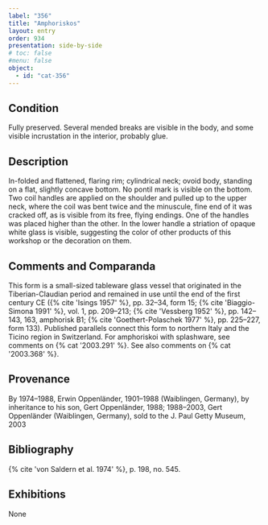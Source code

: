 ```yaml
---
label: "356"
title: "Amphoriskos"
layout: entry
order: 934
presentation: side-by-side
# toc: false
#menu: false 
object:
  - id: "cat-356"
---
```


## Condition

Fully preserved. Several mended breaks are visible in the body, and some visible incrustation in the interior, probably glue.

## Description

In-folded and flattened, flaring rim; cylindrical neck; ovoid body, standing on a flat, slightly concave bottom. No pontil mark is visible on the bottom. Two coil handles are applied on the shoulder and pulled up to the upper neck, where the coil was bent twice and the minuscule, fine end of it was cracked off, as is visible from its free, flying endings. One of the handles was placed higher than the other. In the lower handle a striation of opaque white glass is visible, suggesting the color of other products of this workshop or the decoration on them.

## Comments and Comparanda

This form is a small-sized tableware glass vessel that originated in the Tiberian-Claudian period and remained in use until the end of the first century CE ({% cite 'Isings 1957' %}, pp. 32–34, form 15; {% cite 'Biaggio-Simona 1991' %}, vol. 1, pp. 209–213; {% cite 'Vessberg 1952' %}, pp. 142–143, 163, amphorisk B1; {% cite 'Goethert-Polaschek 1977' %}, pp. 225–227, form 133). Published parallels connect this form to northern Italy and the Ticino region in Switzerland. For amphoriskoi with splashware, see comments on {% cat '2003.291' %}. See also comments on {% cat '2003.368' %}.

## Provenance

By 1974–1988, Erwin Oppenländer, 1901–1988 (Waiblingen, Germany), by inheritance to his son, Gert Oppenländer, 1988; 1988–2003, Gert Oppenländer (Waiblingen, Germany), sold to the J. Paul Getty Museum, 2003

## Bibliography

{% cite 'von Saldern et al. 1974' %}, p. 198, no. 545.

## Exhibitions

None